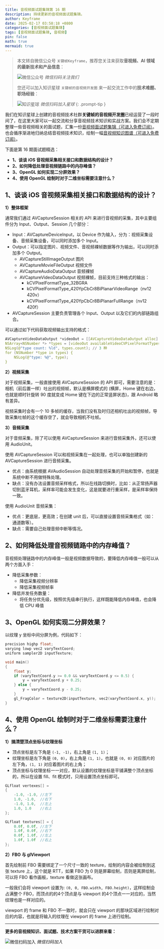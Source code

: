 ```yaml
---
title: 音视频面试题集锦第 16 期
description: 持续更新的音视频面试题集锦。
author: Keyframe
date: 2025-02-17 03:58:18 +0800
categories: [音视频面试题集锦]
tags: [音视频面试题集锦, 音视频]
pin: false
math: true
mermaid: true
---
```


> 本文转自微信公众号 `关键帧Keyframe`，推荐您关注来获取**音视频、AI 领域的最新技术和产品信息**：
>
>![微信公众号](assets/img/keyframe-mp.jpg)
>_微信扫码关注我们_
>
>您还可以加入知识星球 `关键帧的音视频开发圈` 来一起交流工作中的**技术难题、职场经验**：
>
>![知识星球](assets/img/keyframe-zsxq.png)
>_微信扫码加入星球_
{: .prompt-tip }

我们在知识星球上创建的音视频技术社群**关键帧的音视频开发圈**已经运营了一段时间了，在这里大家可以一起交流和分享音视频技术知识和实战方案。我们会不定期整理一些音视频相关的面试题，汇集一份[音视频面试题集锦（可进入免费订阅）](https://mp.weixin.qq.com/mp/appmsgalbum?__biz=MjM5MTkxOTQyMQ==&action=getalbum&album_id=2380776196751425539#wechat_redirect)。也会循序渐进地归纳总结音视频技术知识，绘制一幅[音视频知识图谱（可进入免费订阅）](https://mp.weixin.qq.com/mp/appmsgalbum?__biz=MjM5MTkxOTQyMQ==&action=getalbum&album_id=2349658423078092802#wechat_redirect)。

下面是第 16 期面试题精选：


- **1、谈谈 iOS 音视频采集相关接口和数据结构的设计？**
- **2、如何降低处理音视频链路中的内存峰值？**
- **3、OpenGL 如何实现二分屏效果？**
- **4、使用 OpenGL 绘制时对于二维坐标需要注意什么？**



## 1、谈谈 iOS 音视频采集相关接口和数据结构的设计？


**1）整体框架**

通常我们通过 AVCaptureSession 相关的 API 来进行音视频的采集，其中主要组件分为 Input、Output、Session 几个部分：

- Input：AVCaptureDeviceInput，以 Device 作为输入，分为：视频采集设备、音频采集设备，可以同时添加多个 Input。
- Output：可以指定图片、视频文件、音视频裸帧数据等作为输出，可以同时添加多个 Output。
	- AVCaptureStillImageOutput 图片
	- AVCaptureMovieFileOutput 视频文件
	- AVCaptureAudioDataOutput 音频裸帧
	- AVCaptureVideoDataOutput 视频裸帧，目前支持三种格式的输出：
		- kCVPixelFormatType_32BGRA 
		- kCVPixelFormatType_420YpCbCr8BiPlanarVideoRange（nv12 420v）
		- kCVPixelFormatType_420YpCbCr8BiPlanarFullRange（nv12 420f）
- AVCaptureSession 主要负责管理各个 Input、Output 以及它们的内部链路组合。

可以通过如下代码获取视频输出支持的格式：

```c
AVCaptureVideoDataOutput *videoOut = [[AVCaptureVideoDataOutput alloc] init];
NSArray<NSNumber *> *types = [videoOut availableVideoCVPixelFormatTypes];
NSLog(@"type count: %ld", types.count); // 3 种
for (NSNumber *type in types) {
	NSLog(@"type: %@", type);
}
```


**2）视频采集**

对于视频采集，一般直接使用 AVCaptureSession 的 API 即可，需要注意的是：相机（前后置一样）吐出的视频帧，默认是横屏模式的 (横屏，Home 键在右边，也就是顺时针旋转 90 度就变成 Home 键在下边的正常竖屏状态)，跟 Android 略有差异。

视频采集时会有一个 10 多帧的缓存，当我们没有及时归还相机吐出的视频帧，导致采集吐帧的这个缓存空了，就会导致相机不吐帧。


**3）音频采集**

对于音频采集，除了可以使用 AVCaptureSession 来进行音频采集外，还可以使用 AudioUnit。

使用 AVCaptureSession 可以和视频采集在一起处理，也可以单独创建新的 AVCaptureSession 进行音频采集。

- 优点：由系统根据 AVAudioSession 自动处理音频采集的开始和暂停，也就是系统中断不用做特殊处理。
- 缺点：没有办法设置音频采样格式，所以在线路切换时，比如：从正常扬声器切到蓝牙耳机，采样率可能会发生变化，这是就要进行重采样，是采样率保持一致。


使用 AudioUnit 音频采集：

- 优点：更底层，更高效；在创建 unit 后，可以直接设置音频采集格式（如：通道数等）。
- 缺点：需要自己处理音频中断等情况。











## 2、如何降低处理音视频链路中的内存峰值？

音视频处理链路中的内存峰值一般是视频数据导致的，要降低内存峰值一般可以从两个方面入手：

- 降低采集参数：
	- 降低采集视频分辨率
	- 降低采集视频帧率
- 降低并发任务数量：
	- 将任务分优先级，按照优先级串行执行，这样既能降低内存峰值，也会降低 CPU 峰值





## 3、OpenGL 如何实现二分屏效果？

以纹理 y 坐标中间分屏为例，代码如下：

```c
precision highp float;
varying lowp vec2 varyTextCoord;
uniform sampler2D inputTexture;

void main()
{
    float y;
    if (varyTextCoord.y >= 0.0 && varyTextCoord.y <= 0.5) {
        y = varyTextCoord.y + 0.25;
    } else {
        y = varyTextCoord.y - 0.25;
    }
    gl_FragColor = texture2D(inputTexture, vec2(varyTextCoord.x, y));
}
```



## 4、使用 OpenGL 绘制时对于二维坐标需要注意什么？


**1）搞清楚顶点坐标与纹理坐标**

- 顶点坐标是左下角是 `(-1, -1)`，右上角是 `(1, 1)`；
- 纹理坐标是左下角是 `(0, 0)`，右上角是 `(1, 1)`，也就是 `(0, 0)` 对应图片的左下角，`(1, 1)` 对应着图片的右上角；
- 顶点坐标与纹理坐标一一对应，默认设置的纹理坐标是平铺满整个顶点坐标的，所以在设置 fill、fit 模式时，只用设置顶点坐标即可。


```c
GLfloat vertexes[] =
{
    -1.0, -1.0, //左下
    1.0, -1.0,  //右下
    -1.0, 1.0,  //左上
    1.0, 1.0    //右上
};

GLfloat textures[] = {
    0.0f, 0.0f, //左下
    1.0f, 0.0f, //右下
    0.0f, 1.0f, //左上
    1.0f, 1.0f  //右上
};
```

**2）FBO 与 glViewport**

首先绘制前 FBO 需要绑定了一个尺寸一致的 texture，绘制的内容会被绘制到这张 texture 上，这个就是 RTT，如果 FBO 为 0 则是屏幕绘制，否则是离屏绘制，可以将 FBO 看作画板，texture 看做这张画布。

一般我们会将 viewport 设置为: `(0, 0, FBO.width, FBO.height)`，这样绘制会占满整个 FBO，而顶点的的4个顶点是与 viewport 的4个顶点一一对应的，当然纹理也是一样对应的。

viewport 的 frame 和 FBO 不一致时，就会只在 viewport 的那块区域进行绘制对应的内容，也就是将输入的纹理在 viewport 的 frame 上进行绘制。



---

**更多的音视频知识、面试题、技术方案干货可以进群来看：**

![微信扫码加入](assets/img/keyframe-zsxq.png)
_微信扫码加入_








